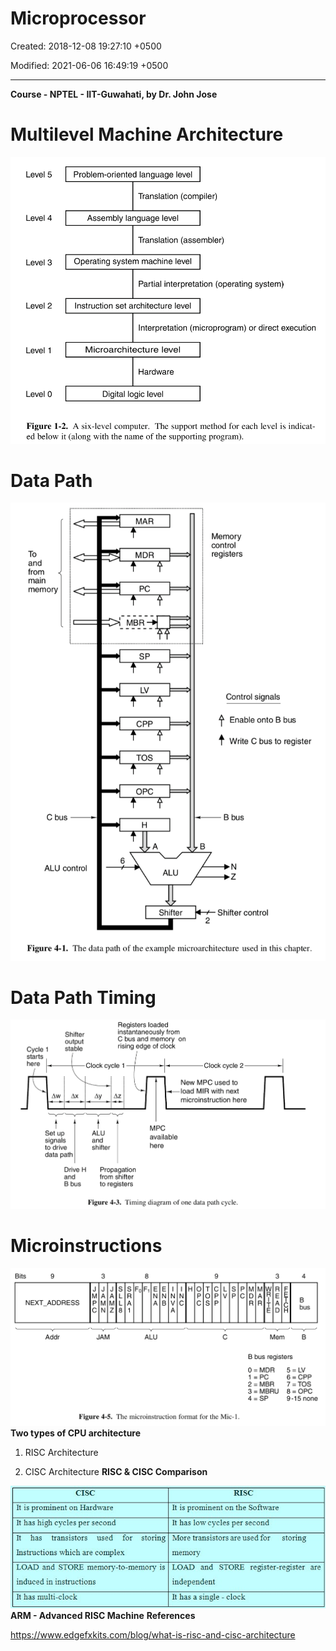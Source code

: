 # Microprocessor

Created: 2018-12-08 19:27:10 +0500

Modified: 2021-06-06 16:49:19 +0500

---

**Course - NPTEL - IIT-Guwahati, by Dr. John Jose**
# Multilevel Machine Architecture

![Level 5 Level 4 Level 3 Level 2 Level 1 Level O Problem-oriented language level Translation (compiler) Assembly language level Translation (assembler) Operating system machine level Partial interpretation (operating system) Instruction set architecture level Interpretation (microprogram) or direct execution Microarchitecture level Hardware Digital logic level Figure 1-2. A six-level computer. The support method for each level is indicat- ed below it (along with the name of the supporting program). ](media/Microprocessor-image1.png)
# Data Path

![MAR control registers To main memory C bus ALU control MOR üBR cpp TOS opc ALU Shifter Control signals Enable onto B bus Write C bus to register B bus Shifter control Figure 4-1. The data path of the example microarchitecture used in this chapter. ](media/Microprocessor-image2.png)
# Data Path Timing

![Shifter output stable Cycle 1 starts here Registers loaded instantaneously from C bus and memory on rising edge of clock Clock cycle 1 Clock cycle 2 Ay  Az ALU and shifter Propagation from shifter to registers New MPC used to MIR with next microinstruction here MPC available here Set up signals to drive data path Drive H and B bus Figure 4-3. Timing diagram of one data path cycle. ](media/Microprocessor-image3.png)
# Microinstructions

![Bits 9 NEXT ADDRESS Addr M c JAM 3 A PM M N A Z 8 1 8 N ALU N N N P c S 9 p L c S P C PM M D R A R T E 3 A Mem B bus registers o = MDR 2 = MBR 3 = MBRU 4 T B C bus 5=LV 6 = CPP 7 = TOS 8 = OPC 9-15 none Figure 4-5. The microinstruction format for the Mic-l. ](media/Microprocessor-image4.png)
**Two types of CPU architecture**

1.  RISC Architecture

2.  CISC Architecture
**RISC & CISC Comparison**

![CISC It is prominent on Hardware It has high cycles per second It has transistors used for storing Instructions which are complex LOAD and STORE memory-to-memory is induced in instructions It has multi-clock RISC It is prominent on the Software It has low cycles per second More transistors are used for storing memory LOAD and STORE register-register are independent It has a single - clock ](media/Microprocessor-image5.jpg)
**ARM - Advanced RISC Machine**
**References**

<https://www.edgefxkits.com/blog/what-is-risc-and-cisc-architecture>